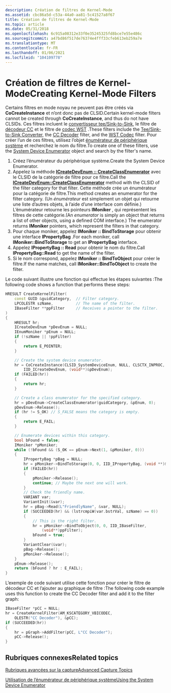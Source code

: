 ```yaml
---
description: Création de filtres de Kernel-Mode
ms.assetid: cbc86a5d-c53a-44a0-aa81-5c41527a8f67
title: Création de filtres de Kernel-Mode
ms.topic: article
ms.date: 05/31/2018
ms.openlocfilehash: 6c915a08312e33f0e35245325fd8bce7e55e486c
ms.sourcegitcommit: a47bd86f517de76374e4fff33cfeb613eb259a7e
ms.translationtype: MT
ms.contentlocale: fr-FR
ms.lasthandoff: 01/06/2021
ms.locfileid: "104109778"
---
```

# <a name="creating-kernel-mode-filters"></a><span data-ttu-id="0804b-103">Création de filtres de Kernel-Mode</span><span class="sxs-lookup"><span data-stu-id="0804b-103">Creating Kernel-Mode Filters</span></span>

<span data-ttu-id="0804b-104">Certains filtres en mode noyau ne peuvent pas être créés via **CoCreateInstance** et n’ont donc pas de CLSID.</span><span class="sxs-lookup"><span data-stu-id="0804b-104">Certain kernel-mode filters cannot be created through **CoCreateInstance**, and thus do not have CLSIDs.</span></span> <span data-ttu-id="0804b-105">Ces filtres incluent le [convertisseur tee/Sink-to-Sink](tee-sink-to-sink-converter.md), le filtre de [décodeur CC](cc-decoder-filter.md) et le filtre de [codec WST](wst-codec-filter.md) .</span><span class="sxs-lookup"><span data-stu-id="0804b-105">These filters include the [Tee/Sink-to-Sink Converter](tee-sink-to-sink-converter.md), the [CC Decoder](cc-decoder-filter.md) filter, and the [WST Codec](wst-codec-filter.md) filter.</span></span> <span data-ttu-id="0804b-106">Pour créer l’un de ces filtres, utilisez l’objet [énumérateur de périphérique système](system-device-enumerator.md) et recherchez le nom du filtre.</span><span class="sxs-lookup"><span data-stu-id="0804b-106">To create one of these filters, use the [System Device Enumerator](system-device-enumerator.md) object and search by the filter's name.</span></span>

1.  <span data-ttu-id="0804b-107">Créez l’énumérateur du périphérique système.</span><span class="sxs-lookup"><span data-stu-id="0804b-107">Create the System Device Enumerator.</span></span>
2.  <span data-ttu-id="0804b-108">Appelez la méthode [**ICreateDevEnum :: CreateClassEnumerator**](/windows/desktop/api/Strmif/nf-strmif-icreatedevenum-createclassenumerator) avec le CLSID de la catégorie de filtre pour ce filtre.</span><span class="sxs-lookup"><span data-stu-id="0804b-108">Call the [**ICreateDevEnum::CreateClassEnumerator**](/windows/desktop/api/Strmif/nf-strmif-icreatedevenum-createclassenumerator) method with the CLSID of the filter category for that filter.</span></span> <span data-ttu-id="0804b-109">Cette méthode crée un énumérateur pour la catégorie de filtre.</span><span class="sxs-lookup"><span data-stu-id="0804b-109">This method creates an enumerator for the filter category.</span></span> <span data-ttu-id="0804b-110">(Un *énumérateur* est simplement un objet qui retourne une liste d’autres objets, à l’aide d’une interface com définie.) L’énumérateur retourne les pointeurs **IMoniker** , qui représentent les filtres de cette catégorie.</span><span class="sxs-lookup"><span data-stu-id="0804b-110">(An *enumerator* is simply an object that returns a list of other objects, using a defined COM interface.) The enumerator returns **IMoniker** pointers, which represent the filters in that category.</span></span>
3.  <span data-ttu-id="0804b-111">Pour chaque moniker, appelez **IMoniker :: BindToStorage** pour obtenir une interface **IPropertyBag** .</span><span class="sxs-lookup"><span data-stu-id="0804b-111">For each moniker, call **IMoniker::BindToStorage** to get an **IPropertyBag** interface.</span></span>
4.  <span data-ttu-id="0804b-112">Appelez **IPropertyBag :: Read** pour obtenir le nom du filtre.</span><span class="sxs-lookup"><span data-stu-id="0804b-112">Call **IPropertyBag::Read** to get the name of the filter.</span></span>
5.  <span data-ttu-id="0804b-113">Si le nom correspond, appelez **IMoniker :: BindToObject** pour créer le filtre.</span><span class="sxs-lookup"><span data-stu-id="0804b-113">If the name matches, call **IMoniker::BindToObject** to create the filter.</span></span>

<span data-ttu-id="0804b-114">Le code suivant illustre une fonction qui effectue les étapes suivantes :</span><span class="sxs-lookup"><span data-stu-id="0804b-114">The following code shows a function that performs these steps:</span></span>


```C++
HRESULT CreateKernelFilter(
    const GUID &guidCategory,  // Filter category.
    LPCOLESTR szName,          // The name of the filter.
    IBaseFilter **ppFilter     // Receives a pointer to the filter.
)
{
    HRESULT hr;
    ICreateDevEnum *pDevEnum = NULL;
    IEnumMoniker *pEnum = NULL;
    if (!szName || !ppFilter) 
    {
        return E_POINTER;
    }

    // Create the system device enumerator.
    hr = CoCreateInstance(CLSID_SystemDeviceEnum, NULL, CLSCTX_INPROC,
        IID_ICreateDevEnum, (void**)&pDevEnum);
    if (FAILED(hr))
    {
        return hr;
    }

    // Create a class enumerator for the specified category.
    hr = pDevEnum->CreateClassEnumerator(guidCategory, &pEnum, 0);
    pDevEnum->Release();
    if (hr != S_OK) // S_FALSE means the category is empty.
    {
        return E_FAIL;
    }

    // Enumerate devices within this category.
    bool bFound = false;
    IMoniker *pMoniker;
    while (!bFound && (S_OK == pEnum->Next(1, &pMoniker, 0)))
    {
        IPropertyBag *pBag = NULL;
        hr = pMoniker->BindToStorage(0, 0, IID_IPropertyBag, (void **)&pBag);
        if (FAILED(hr))
        {
            pMoniker->Release();
            continue; // Maybe the next one will work.
        }
        // Check the friendly name.
        VARIANT var;
        VariantInit(&var);
        hr = pBag->Read(L"FriendlyName", &var, NULL);
        if (SUCCEEDED(hr) && (lstrcmpiW(var.bstrVal, szName) == 0))
        {
            // This is the right filter.
            hr = pMoniker->BindToObject(0, 0, IID_IBaseFilter,
                (void**)ppFilter);
            bFound = true;
        }
        VariantClear(&var);
        pBag->Release();
        pMoniker->Release();
    }
    pEnum->Release();
    return (bFound ? hr : E_FAIL);
}
```



<span data-ttu-id="0804b-115">L’exemple de code suivant utilise cette fonction pour créer le filtre de décodeur CC et l’ajouter au graphique de filtre :</span><span class="sxs-lookup"><span data-stu-id="0804b-115">The following code example uses this function to create the CC Decoder filter and add it to the filter graph:</span></span>


```C++
IBaseFilter *pCC = NULL;
hr = CreateKernelFilter(AM_KSCATEGORY_VBICODEC, 
    OLESTR("CC Decoder"), &pCC);
if (SUCCEEDED(hr))
{
    hr = pGraph->AddFilter(pCC, L"CC Decoder");
    pCC->Release();
}
```



## <a name="related-topics"></a><span data-ttu-id="0804b-116">Rubriques connexes</span><span class="sxs-lookup"><span data-stu-id="0804b-116">Related topics</span></span>

<dl> <dt>

[<span data-ttu-id="0804b-117">Rubriques avancées sur la capture</span><span class="sxs-lookup"><span data-stu-id="0804b-117">Advanced Capture Topics</span></span>](advanced-capture-topics.md)
</dt> <dt>

[<span data-ttu-id="0804b-118">Utilisation de l’énumérateur de périphérique système</span><span class="sxs-lookup"><span data-stu-id="0804b-118">Using the System Device Enumerator</span></span>](using-the-system-device-enumerator.md)
</dt> </dl>

 

 



